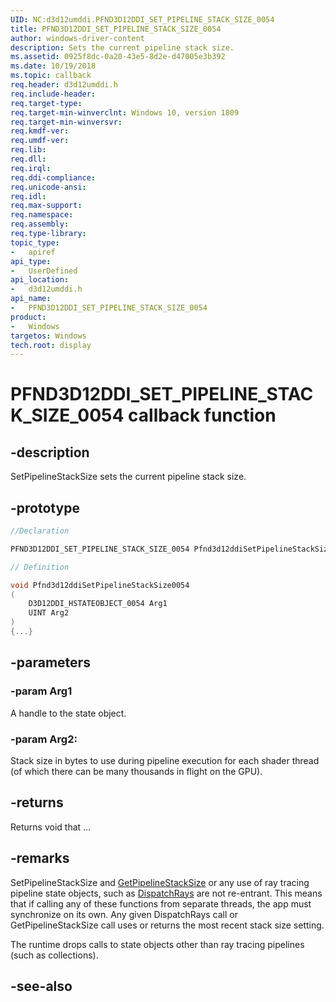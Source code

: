 ```yaml
---
UID: NC:d3d12umddi.PFND3D12DDI_SET_PIPELINE_STACK_SIZE_0054
title: PFND3D12DDI_SET_PIPELINE_STACK_SIZE_0054
author: windows-driver-content
description: Sets the current pipeline stack size.
ms.assetid: 0925f8dc-0a20-43e5-8d2e-d47005e3b392
ms.date: 10/19/2018
ms.topic: callback
req.header: d3d12umddi.h
req.include-header:
req.target-type:
req.target-min-winverclnt: Windows 10, version 1809
req.target-min-winversvr:
req.kmdf-ver:
req.umdf-ver:
req.lib:
req.dll:
req.irql: 
req.ddi-compliance:
req.unicode-ansi:
req.idl:
req.max-support:
req.namespace:
req.assembly:
req.type-library: 
topic_type: 
-	apiref
api_type: 
-	UserDefined
api_location: 
-	d3d12umddi.h
api_name: 
-	PFND3D12DDI_SET_PIPELINE_STACK_SIZE_0054
product:
-	Windows
targetos: Windows
tech.root: display
---
```


# PFND3D12DDI_SET_PIPELINE_STACK_SIZE_0054 callback function

## -description

SetPipelineStackSize sets the current pipeline stack size.

## -prototype

```cpp
//Declaration

PFND3D12DDI_SET_PIPELINE_STACK_SIZE_0054 Pfnd3d12ddiSetPipelineStackSize0054; 

// Definition

void Pfnd3d12ddiSetPipelineStackSize0054 
(
	D3D12DDI_HSTATEOBJECT_0054 Arg1
	UINT Arg2
)
{...}

```

## -parameters

### -param Arg1

A handle to the state object.

### -param Arg2: 

Stack size in bytes to use during pipeline execution for each shader thread (of which there can be many thousands in flight on the GPU).

## -returns

Returns void that ...

## -remarks

SetPipelineStackSize and [GetPipelineStackSize](nc-d3d12umddi-pfnd3d12ddi_get_pipeline_stack_size_0054.md) or any use of ray tracing pipeline state objects, such as [DispatchRays](nc-d3d12umddi-pfnd3d12ddi_dispatch_rays_0054.md) are not re-entrant. This means that if calling any of these functions from separate threads, the app must synchronize on its own. Any given DispatchRays call or GetPipelineStackSize call uses or returns the most recent stack size setting.

The runtime drops calls to state objects other than ray tracing pipelines (such as collections).



## -see-also
